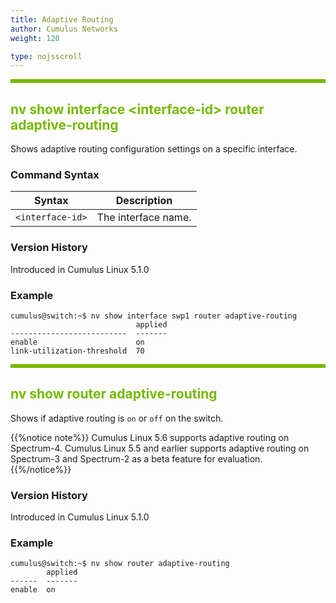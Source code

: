 ```yaml
---
title: Adaptive Routing
author: Cumulus Networks
weight: 120

type: nojsscroll
---
```

<style>
h { color: RGB(118,185,0)}
</style>
<HR STYLE="BORDER: DASHED RGB(118,185,0) 0.5PX;BACKGROUND-COLOR: RGB(118,185,0);HEIGHT: 4.0PX;"/>

## <h>nv show interface \<interface-id\> router adaptive-routing</h>

Shows adaptive routing configuration settings on a specific interface.

### Command Syntax

| Syntax | Description |
| --------- | -------------- |
| `<interface-id>` | The interface name. |

### Version History

Introduced in Cumulus Linux 5.1.0

### Example

```
cumulus@switch:~$ nv show interface swp1 router adaptive-routing
                            applied
--------------------------  -------
enable                      on     
link-utilization-threshold  70  
```

<HR STYLE="BORDER: DASHED RGB(118,185,0) 0.5PX;BACKGROUND-COLOR: RGB(118,185,0);HEIGHT: 4.0PX;"/>

## <h>nv show router adaptive-routing</h>

Shows if adaptive routing is `on` or `off` on the switch.

{{%notice note%}}
Cumulus Linux 5.6 supports adaptive routing on Spectrum-4.
Cumulus Linux 5.5 and earlier supports adaptive routing on Spectrum-3 and Spectrum-2 as a beta feature for evaluation.
{{%/notice%}}

### Version History

Introduced in Cumulus Linux 5.1.0

### Example

```
cumulus@switch:~$ nv show router adaptive-routing
        applied
------  -------
enable  on
```
